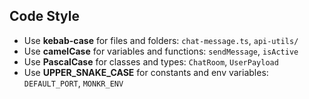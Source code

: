 ## Code Style

- Use **kebab-case** for files and folders: `chat-message.ts`, `api-utils/`
- Use **camelCase** for variables and functions: `sendMessage`, `isActive`
- Use **PascalCase** for classes and types: `ChatRoom`, `UserPayload`
- Use **UPPER_SNAKE_CASE** for constants and env variables: `DEFAULT_PORT`, `MONKR_ENV`
